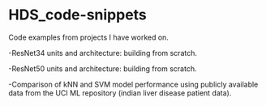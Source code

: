 # HDS_code-snippets
Code examples from projects I have worked on.

-ResNet34 units and architecture: building from scratch.

-ResNet50 units and architecture: building from scratch.

-Comparison of kNN and SVM model performance using publicly available data from the UCI ML repository (indian liver disease patient data).
